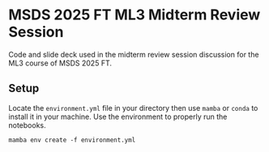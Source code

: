 # MSDS 2025 FT ML3 Midterm Review Session

Code and slide deck used in the midterm review session discussion for the ML3 course of MSDS 2025 FT.

## Setup

Locate the `environment.yml` file in your directory then use `mamba` or `conda` to install it in your machine. Use the environment to properly run the notebooks.

```
mamba env create -f environment.yml
```
